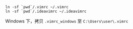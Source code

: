 ```
ln -sf `pwd`/.vimrc ~/.vimrc
ln -sf `pwd`/.ideavimrc ~/.ideavimrc
```

Windows 下，拷贝 `.vimrc_windows` 至 `C:\Users\user\.vimrc`
